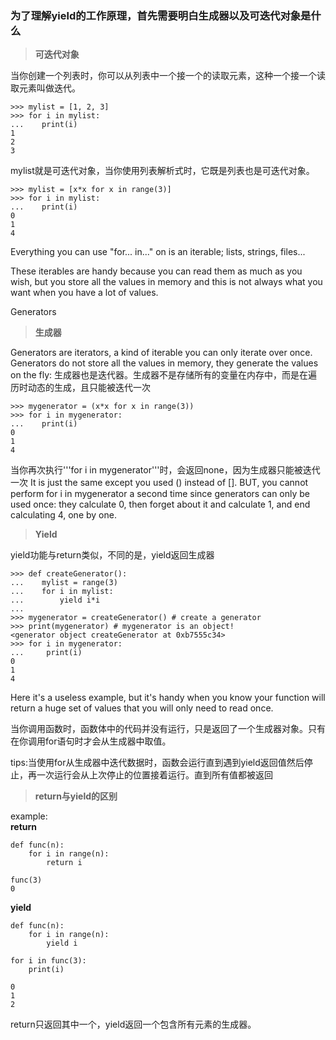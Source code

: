 ### 为了理解yield的工作原理，首先需要明白生成器以及可迭代对象是什么

> **可迭代对象**

当你创建一个列表时，你可以从列表中一个接一个的读取元素，这种一个接一个读取元素叫做迭代。
```
>>> mylist = [1, 2, 3]
>>> for i in mylist:
...    print(i)
1
2
3
```
mylist就是可迭代对象，当你使用列表解析式时，它既是列表也是可迭代对象。
```
>>> mylist = [x*x for x in range(3)]
>>> for i in mylist:
...    print(i)
0
1
4
```
Everything you can use "for... in..." on is an iterable; lists, strings, files...

These iterables are handy because you can read them as much as you wish, but you store all the values in memory and this is not always what you want when you have a lot of values.

Generators
> **生成器**

Generators are iterators, a kind of iterable you can only iterate over once. Generators do not store all the values in memory, they generate the values on the fly:
生成器也是迭代器。生成器不是存储所有的变量在内存中，而是在遍历时动态的生成，且只能被迭代一次
```
>>> mygenerator = (x*x for x in range(3))
>>> for i in mygenerator:
...    print(i)
0
1
4
```
当你再次执行'''for i in mygenerator'''时，会返回none，因为生成器只能被迭代一次
It is just the same except you used () instead of []. BUT, you cannot perform for i in mygenerator a second time since generators can only be used once: they calculate 0, then forget about it and calculate 1, and end calculating 4, one by one.

> **Yield**

yield功能与return类似，不同的是，yield返回生成器
```
>>> def createGenerator():
...    mylist = range(3)
...    for i in mylist:
...        yield i*i
...
>>> mygenerator = createGenerator() # create a generator
>>> print(mygenerator) # mygenerator is an object!
<generator object createGenerator at 0xb7555c34>
>>> for i in mygenerator:
...     print(i)
0
1
4
```
Here it's a useless example, but it's handy when you know your function will return a huge set of values that you will only need to read once.

当你调用函数时，函数体中的代码并没有运行，只是返回了一个生成器对象。只有在你调用for语句时才会从生成器中取值。

tips:当使用for从生成器中迭代数据时，函数会运行直到遇到yield返回值然后停止，再一次运行会从上次停止的位置接着运行。直到所有值都被返回

> **return与yield的区别**

example:</br>
**return**
```
def func(n):
    for i in range(n):
        return i
        
func(3)
0
```

**yield**
```
def func(n):
    for i in range(n):
        yield i
        
for i in func(3):
    print(i)
    
0
1
2
```
return只返回其中一个，yield返回一个包含所有元素的生成器。
